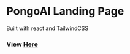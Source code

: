 # PongoAI Landing Page

Built with react and TailwindCSS

### View  <a href="https://pongoai.com">Here</a>
